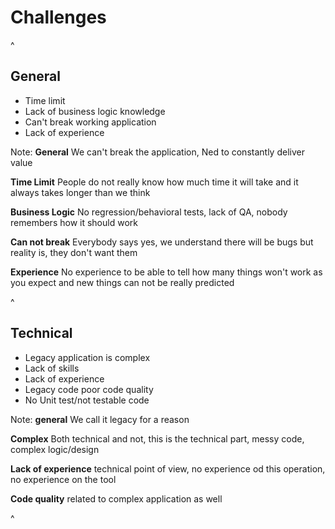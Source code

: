 # Challenges

^

## General
- Time limit
- Lack of business logic knowledge
- Can't break working application
- Lack of experience

Note: 
**General** We can't break the application, Ned to constantly deliver value

**Time Limit** People do not really know how much time it will take and it always takes longer than we think

**Business Logic** No regression/behavioral tests, lack of QA, nobody remembers how it should work

**Can not break** Everybody says yes, we understand there will be bugs but reality is, they don't want them 

**Experience** No experience to be able to tell how many things won't work as you expect and new things can not be really predicted


^

## Technical
- Legacy application is complex
- Lack of skills
- Lack of experience
- Legacy code poor code quality
- No Unit test/not testable code

Note:
**general** We call it legacy for a reason

**Complex** Both technical and not, this is the technical part, messy code, complex logic/design

**Lack of experience** technical point of view, no experience od this operation, no experience on the tool

**Code quality** related to complex application as well


^
